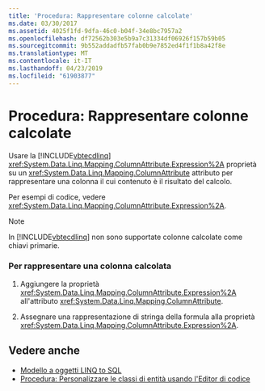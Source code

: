 ```yaml
---
title: 'Procedura: Rappresentare colonne calcolate'
ms.date: 03/30/2017
ms.assetid: 4025f1fd-9dfa-46c0-b04f-34e8bc7957a2
ms.openlocfilehash: df72562b303e5b9a7c31334df06926f157b59b05
ms.sourcegitcommit: 9b552addadfb57fab0b9e7852ed4f1f1b8a42f8e
ms.translationtype: MT
ms.contentlocale: it-IT
ms.lasthandoff: 04/23/2019
ms.locfileid: "61903877"
---
```

# <a name="how-to-represent-computed-columns"></a>Procedura: Rappresentare colonne calcolate
Usare la [!INCLUDE[vbtecdlinq](../../../../../../includes/vbtecdlinq-md.md)] <xref:System.Data.Linq.Mapping.ColumnAttribute.Expression%2A> proprietà su un <xref:System.Data.Linq.Mapping.ColumnAttribute> attributo per rappresentare una colonna il cui contenuto è il risultato del calcolo.  
  
 Per esempi di codice, vedere <xref:System.Data.Linq.Mapping.ColumnAttribute.Expression%2A>.  
  
> [!NOTE]
>  In [!INCLUDE[vbtecdlinq](../../../../../../includes/vbtecdlinq-md.md)] non sono supportate colonne calcolate come chiavi primarie.  
  
### <a name="to-represent-a-computed-column"></a>Per rappresentare una colonna calcolata  
  
1. Aggiungere la proprietà <xref:System.Data.Linq.Mapping.ColumnAttribute.Expression%2A> all'attributo <xref:System.Data.Linq.Mapping.ColumnAttribute>.  
  
2. Assegnare una rappresentazione di stringa della formula alla proprietà <xref:System.Data.Linq.Mapping.ColumnAttribute.Expression%2A>.  
  
## <a name="see-also"></a>Vedere anche

- [Modello a oggetti LINQ to SQL](../../../../../../docs/framework/data/adonet/sql/linq/the-linq-to-sql-object-model.md)
- [Procedura: Personalizzare le classi di entità usando l'Editor di codice](../../../../../../docs/framework/data/adonet/sql/linq/how-to-customize-entity-classes-by-using-the-code-editor.md)
